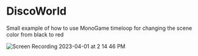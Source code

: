 # DiscoWorld

Small example of how to use MonoGame timeloop for changing the scene color from black to red <br>

![Screen Recording 2023-04-01 at 2 14 46 PM](https://user-images.githubusercontent.com/30848622/229310078-20cd1d5c-49ec-4493-9df3-a2acb3873782.gif)

